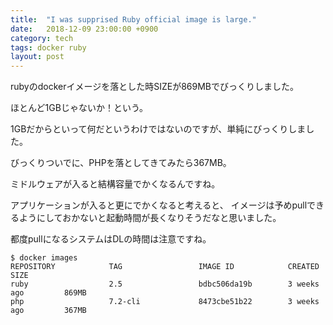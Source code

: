 ```yaml
---
title:  "I was supprised Ruby official image is large."
date:   2018-12-09 23:00:00 +0900
category: tech
tags: docker ruby
layout: post
---
```


rubyのdockerイメージを落とした時SIZEが869MBでびっくりしました。

ほとんど1GBじゃないか！という。

1GBだからといって何だというわけではないのですが、単純にびっくりしました。

びっくりついでに、PHPを落としてきてみたら367MB。

ミドルウェアが入ると結構容量でかくなるんですね。

アプリケーションが入ると更にでかくなると考えると、
イメージは予めpullできるようにしておかないと起動時間が長くなりそうだなと思いました。

都度pullになるシステムはDLの時間は注意ですね。

```
$ docker images
REPOSITORY            TAG                 IMAGE ID            CREATED             SIZE
ruby                  2.5                 bdbc506da19b        3 weeks ago         869MB
php                   7.2-cli             8473cbe51b22        3 weeks ago         367MB
```
